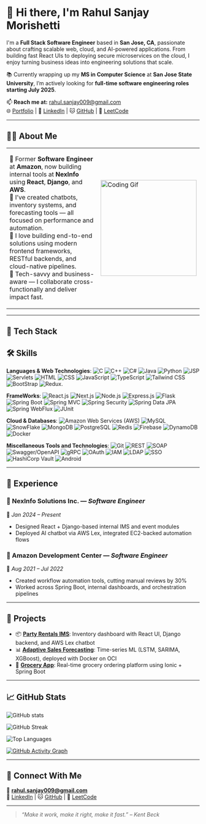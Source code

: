 # 👋 Hi there, I'm Rahul Sanjay Morishetti

I'm a **Full Stack Software Engineer** based in **San Jose, CA**, passionate about crafting scalable web, cloud, and AI-powered applications. From building fast React UIs to deploying secure microservices on the cloud, I enjoy turning business ideas into engineering solutions that scale.

📚 Currently wrapping up my **MS in Computer Science** at **San Jose State University**, I’m actively looking for **full-time software engineering roles starting July 2025**.

📫 **Reach me at:** rahul.sanjay009@gmail.com  
🌐 [Portfolio](https://rahulsanjay009.github.io) | 💼 [LinkedIn](https://www.linkedin.com/in/rahulsanjay009/) | 🐱 [GitHub](https://github.com/rahulsanjay009) | 🧠 [LeetCode](https://leetcode.com/rahulsanjay009)

---

## 👨‍💻 About Me

<table>
<tr>
<td>

🔹 Former **Software Engineer** at **Amazon**, now building internal tools at **NexInfo** using **React**, **Django**, and **AWS**.<br>
🔹 I’ve created chatbots, inventory systems, and forecasting tools — all focused on performance and automation.<br>
🔹 I love building end-to-end solutions using modern frontend frameworks, RESTful backends, and cloud-native pipelines.<br>
🔹 Tech-savvy and business-aware — I collaborate cross-functionally and deliver impact fast.

</td>
<td>
  <img src="https://raw.githubusercontent.com/rahulsanjay009/rahulsanjay009/main/assets/code-typing.gif" width="250" alt="Coding Gif" />
</td>
</tr>
</table>

---

## 🧠 Tech Stack

## 🛠️ Skills
**Languages & Web Technologies**: ![C](https://img.shields.io/badge/-C-informational?style=flat&logo=C&logoColor=white) ![C++](https://img.shields.io/badge/-C++-informational?style=flat&logo=C++&logoColor=white) ![C#](https://img.shields.io/badge/-C#-informational?style=flat&logo=C#&logoColor=white) ![Java](https://img.shields.io/badge/-Java-informational?style=flat&logo=Java&logoColor=white) ![Python](https://img.shields.io/badge/-Python-informational?style=flat&logo=Python&logoColor=white) ![JSP](https://img.shields.io/badge/-JSP-informational?style=flat&logo=JSP&logoColor=white) ![Servlets](https://img.shields.io/badge/-Servlets-informational?style=flat&logo=Servlets&logoColor=white) ![HTML](https://img.shields.io/badge/-HTML-informational?style=flat&logo=HTML&logoColor=white) ![CSS](https://img.shields.io/badge/-CSS-informational?style=flat&logo=CSS&logoColor=white) ![JavaScript](https://img.shields.io/badge/-JavaScript-informational?style=flat&logo=JavaScript&logoColor=white) ![TypeScript](https://img.shields.io/badge/-TypeScript-informational?style=flat&logo=TypeScript&logoColor=white) ![Tailwind CSS](https://img.shields.io/badge/-Tailwind%20CSS-informational?style=flat&logo=Tailwind&logoColor=white) ![BootStrap](https://img.shields.io/badge/-BootStrap-informational?style=flat&logo=BootStrap&logoColor=white) ![Redux.](https://img.shields.io/badge/-Redux.-informational?style=flat&logo=Redux.&logoColor=white)

**FrameWorks**: ![React.js](https://img.shields.io/badge/-React.js-informational?style=flat&logo=React.js&logoColor=white) ![Next.js](https://img.shields.io/badge/-Next.js-informational?style=flat&logo=Next.js&logoColor=white) ![Node.js](https://img.shields.io/badge/-Node.js-informational?style=flat&logo=Node.js&logoColor=white) ![Express.js](https://img.shields.io/badge/-Express.js-informational?style=flat&logo=Express.js&logoColor=white) ![Flask](https://img.shields.io/badge/-Flask-informational?style=flat&logo=Flask&logoColor=white) ![Spring Boot](https://img.shields.io/badge/-Spring%20Boot-informational?style=flat&logo=Spring&logoColor=white) ![Spring MVC](https://img.shields.io/badge/-Spring%20MVC-informational?style=flat&logo=Spring&logoColor=white) ![Spring Security](https://img.shields.io/badge/-Spring%20Security-informational?style=flat&logo=Spring&logoColor=white) ![Spring Data JPA](https://img.shields.io/badge/-Spring%20Data%20JPA-informational?style=flat&logo=Spring&logoColor=white) ![Spring WebFlux](https://img.shields.io/badge/-Spring%20WebFlux-informational?style=flat&logo=Spring&logoColor=white) ![JUnit](https://img.shields.io/badge/-JUnit-informational?style=flat&logo=JUnit&logoColor=white)

**Cloud & Databases**: ![Amazon Web Services (AWS)](https://img.shields.io/badge/-Amazon%20Web%20Services%20(AWS)-informational?style=flat&logo=Amazon&logoColor=white) ![MySQL](https://img.shields.io/badge/-MySQL-informational?style=flat&logo=MySQL&logoColor=white) ![SnowFlake](https://img.shields.io/badge/-SnowFlake-informational?style=flat&logo=SnowFlake&logoColor=white) ![MongoDB](https://img.shields.io/badge/-MongoDB-informational?style=flat&logo=MongoDB&logoColor=white) ![PostgreSQL](https://img.shields.io/badge/-PostgreSQL-informational?style=flat&logo=PostgreSQL&logoColor=white) ![Redis](https://img.shields.io/badge/-Redis-informational?style=flat&logo=Redis&logoColor=white) ![Firebase](https://img.shields.io/badge/-Firebase-informational?style=flat&logo=Firebase&logoColor=white) ![DynamoDB](https://img.shields.io/badge/-DynamoDB-informational?style=flat&logo=DynamoDB&logoColor=white) ![Docker](https://img.shields.io/badge/-Docker-informational?style=flat&logo=Docker&logoColor=white)

**Miscellaneous Tools and Technologies**: ![Git](https://img.shields.io/badge/-Git-informational?style=flat&logo=Git&logoColor=white) ![REST](https://img.shields.io/badge/-REST-informational?style=flat&logo=REST&logoColor=white) ![SOAP](https://img.shields.io/badge/-SOAP-informational?style=flat&logo=SOAP&logoColor=white) ![Swagger/OpenAPI](https://img.shields.io/badge/-Swagger/OpenAPI-informational?style=flat&logo=Swagger/OpenAPI&logoColor=white) ![gRPC](https://img.shields.io/badge/-gRPC-informational?style=flat&logo=gRPC&logoColor=white) ![OAuth](https://img.shields.io/badge/-OAuth-informational?style=flat&logo=OAuth&logoColor=white) ![IAM](https://img.shields.io/badge/-IAM-informational?style=flat&logo=IAM&logoColor=white) ![LDAP](https://img.shields.io/badge/-LDAP-informational?style=flat&logo=LDAP&logoColor=white) ![SSO](https://img.shields.io/badge/-SSO-informational?style=flat&logo=SSO&logoColor=white) ![HashiCorp Vault](https://img.shields.io/badge/-HashiCorp%20Vault-informational?style=flat&logo=HashiCorp&logoColor=white) ![Android](https://img.shields.io/badge/-Android-informational?style=flat&logo=Android&logoColor=white)

---

## 💼 Experience

### 🔸 NexInfo Solutions Inc. — *Software Engineer*  
📆 *Jan 2024 – Present*  
- Designed React + Django-based internal IMS and event modules
- Deployed AI chatbot via AWS Lex, integrated EC2-backed automation flows

### 🔸 Amazon Development Center — *Software Engineer*  
📆 *Aug 2021 – Jul 2022*  
- Created workflow automation tools, cutting manual reviews by 30%
- Worked across Spring Boot, internal dashboards, and orchestration pipelines

---

## 🚀 Projects

- 📦 [**Party Rentals IMS**](https://github.com/rahulsanjay009/partyrentals): Inventory dashboard with React UI, Django backend, and AWS Lex chatbot
- 📊 [**Adaptive Sales Forecasting**](https://github.com/rahulsanjay009/adaptive-sales-forecasting): Time-series ML (LSTM, SARIMA, XGBoost), deployed with Docker on OCI
- 🛒 [**Grocery App**](https://github.com/rahulsanjay009/grocery-app): Real-time grocery ordering platform using Ionic + Spring Boot

---

## 📈 GitHub Stats

![GitHub stats](https://github-readme-stats.vercel.app/api?username=rahulsanjay009&show_icons=true&theme=light&count_private=true)

![GitHub Streak](https://streak-stats.demolab.com?user=rahulsanjay009&theme=light)

![Top Languages](https://github-readme-stats.vercel.app/api/top-langs/?username=rahulsanjay009&layout=compact&theme=light)

[![GitHub Activity Graph](https://github-readme-activity-graph.vercel.app/graph?username=rahulsanjay009&theme=light)](https://github.com/rahulsanjay009)

---

## 🤝 Connect With Me

📧 **rahul.sanjay009@gmail.com**  
💼 [LinkedIn](https://www.linkedin.com/in/rahulsanjay009/) | 🐱 [GitHub](https://github.com/rahulsanjay009) | 🧠 [LeetCode](https://leetcode.com/rahulsanjay009)

---

> *“Make it work, make it right, make it fast.” – Kent Beck*
